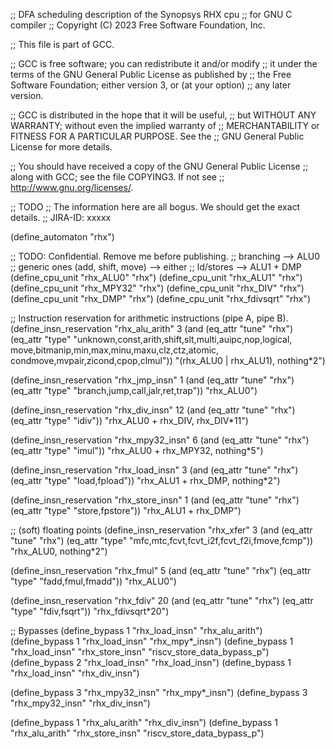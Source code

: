 ;; DFA scheduling description of the Synopsys RHX cpu
;; for GNU C compiler
;; Copyright (C) 2023 Free Software Foundation, Inc.

;; This file is part of GCC.

;; GCC is free software; you can redistribute it and/or modify
;; it under the terms of the GNU General Public License as published by
;; the Free Software Foundation; either version 3, or (at your option)
;; any later version.

;; GCC is distributed in the hope that it will be useful,
;; but WITHOUT ANY WARRANTY; without even the implied warranty of
;; MERCHANTABILITY or FITNESS FOR A PARTICULAR PURPOSE.  See the
;; GNU General Public License for more details.

;; You should have received a copy of the GNU General Public License
;; along with GCC; see the file COPYING3.  If not see
;; <http://www.gnu.org/licenses/>.

;; TODO
;; The information here are all bogus. We should get the exact details.
;; JIRA-ID: xxxxx

(define_automaton "rhx")

;; TODO: Confidential. Remove me before publishing.
;; branching                       --> ALU0
;; generic ones (add, shift, move) --> either
;; ld/stores                       --> ALU1 + DMP
(define_cpu_unit "rhx_ALU0"	"rhx")
(define_cpu_unit "rhx_ALU1"	"rhx")
(define_cpu_unit "rhx_MPY32"	"rhx")
(define_cpu_unit "rhx_DIV"	"rhx")
(define_cpu_unit "rhx_DMP"	"rhx")
(define_cpu_unit "rhx_fdivsqrt"	"rhx")

;; Instruction reservation for arithmetic instructions (pipe A, pipe B).
(define_insn_reservation "rhx_alu_arith" 3
  (and (eq_attr "tune" "rhx")
       (eq_attr "type" "unknown,const,arith,shift,slt,multi,auipc,nop,logical,\
			move,bitmanip,min,max,minu,maxu,clz,ctz,atomic,\
			condmove,mvpair,zicond,cpop,clmul"))
  "(rhx_ALU0 | rhx_ALU1), nothing*2")

(define_insn_reservation "rhx_jmp_insn" 1
  (and (eq_attr "tune" "rhx")
       (eq_attr "type" "branch,jump,call,jalr,ret,trap"))
  "rhx_ALU0")

(define_insn_reservation "rhx_div_insn" 12
  (and (eq_attr "tune" "rhx")
       (eq_attr "type" "idiv"))
  "rhx_ALU0 + rhx_DIV, rhx_DIV*11")

(define_insn_reservation "rhx_mpy32_insn" 6
  (and (eq_attr "tune" "rhx")
       (eq_attr "type" "imul"))
  "rhx_ALU0 + rhx_MPY32, nothing*5")

(define_insn_reservation "rhx_load_insn" 3
  (and (eq_attr "tune" "rhx")
       (eq_attr "type" "load,fpload"))
  "rhx_ALU1 + rhx_DMP, nothing*2")

(define_insn_reservation "rhx_store_insn" 1
  (and (eq_attr "tune" "rhx")
       (eq_attr "type" "store,fpstore"))
  "rhx_ALU1 + rhx_DMP")

;; (soft) floating points
(define_insn_reservation "rhx_xfer" 3
  (and (eq_attr "tune" "rhx")
       (eq_attr "type" "mfc,mtc,fcvt,fcvt_i2f,fcvt_f2i,fmove,fcmp"))
  "rhx_ALU0, nothing*2")

(define_insn_reservation "rhx_fmul" 5
  (and (eq_attr "tune" "rhx")
       (eq_attr "type" "fadd,fmul,fmadd"))
  "rhx_ALU0")

(define_insn_reservation "rhx_fdiv" 20
  (and (eq_attr "tune" "rhx")
       (eq_attr "type" "fdiv,fsqrt"))
  "rhx_fdivsqrt*20")

;; Bypasses
(define_bypass 1 "rhx_load_insn" "rhx_alu_arith")
(define_bypass 1 "rhx_load_insn" "rhx_mpy*_insn")
(define_bypass 1 "rhx_load_insn" "rhx_store_insn" "riscv_store_data_bypass_p")
(define_bypass 2 "rhx_load_insn" "rhx_load_insn")
(define_bypass 1 "rhx_load_insn" "rhx_div_insn")

(define_bypass 3 "rhx_mpy32_insn" "rhx_mpy*_insn")
(define_bypass 3 "rhx_mpy32_insn" "rhx_div_insn")

(define_bypass 1 "rhx_alu_arith" "rhx_div_insn")
(define_bypass 1 "rhx_alu_arith" "rhx_store_insn" "riscv_store_data_bypass_p")
